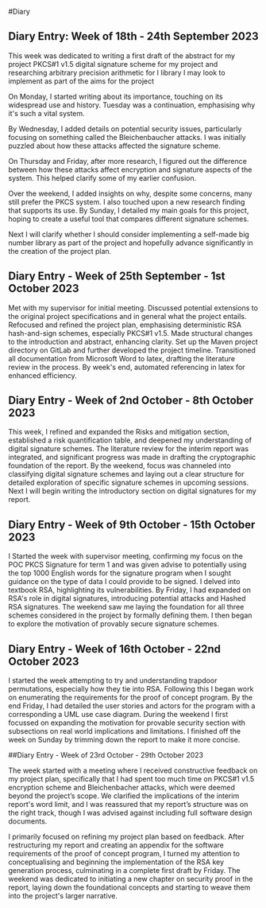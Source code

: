 #Diary
## Diary Entry: Week of 18th - 24th September 2023

This week was dedicated to writing a first draft of the abstract for my project PKCS#1 v1.5 digital signature scheme for my project and researching arbitrary precision arithmetic for I library I may look to implement as part of the aims for the project

On Monday, I started writing about its importance, touching on its widespread use and history. Tuesday was a continuation, emphasising why it's such a vital system.

By Wednesday, I added details on potential security issues, particularly focusing on something called the Bleichenbaucher attacks. I was initially puzzled about how these attacks affected the signature scheme.

On Thursday and Friday, after more research, I figured out the difference between how these attacks affect encryption and signature aspects of the system. This helped clarify some of my earlier confusion.

Over the weekend, I added insights on why, despite some concerns, many still prefer the PKCS system. I also touched upon a new research finding that supports its use. By Sunday, I detailed my main goals for this project, hoping to create a useful tool that compares different signature schemes.

Next I will clarify whether I should consider implementing a self-made big number library as part of the project and hopefully advance significantly in the creation of the project plan.


## Diary Entry - Week of 25th September - 1st October 2023

Met with my supervisor for initial meeting. Discussed potential extensions to the original project specifications and in general what the project entails. Refocused and refined the project plan, emphasising deterministic RSA hash-and-sign schemes, especially PKCS#1 v1.5. Made structural changes to the introduction and abstract, enhancing clarity. Set up the Maven project directory on GitLab and further developed the project timeline. Transitioned all documentation from Microsoft Word to latex, drafting the literature review in the process. By week's end, automated referencing in latex for enhanced efficiency.

## Diary Entry - Week of 2nd October - 8th October 2023

This week, I refined and expanded the Risks and mitigation section, established a risk quantification table, and deepened my understanding of digital signature schemes. The literature review for the interim report was integrated, and significant progress was made in drafting the cryptographic foundation of the report. By the weekend, focus was channeled into classifying digital signature schemes and laying out a clear structure for detailed exploration of specific signature schemes in upcoming sessions. Next I will begin writing the introductory section on digital signatures for my report.

## Diary Entry - Week of 9th October - 15th October 2023

I Started the week with supervisor meeting, confirming my focus on the POC PKCS Signature for term 1 and was given advise to potentially using the top 1000 English words for the signature program when I sought guidance on the type of data I could provide to be signed. I delved into textbook RSA, highlighting its vulnerabilities. By Friday, I had expanded on RSA's role in digital signatures, introducing potential attacks and Hashed RSA signatures. The weekend saw me laying the foundation for all three schemes considered in the project by formally defining them. I then began to explore the motivation of provably secure signature schemes.

 
## Diary Entry - Week of 16th October - 22nd October 2023
I started the week attempting to try and understanding trapdoor permutations, especially how they tie into RSA. Following this I began work on enumerating the requirements for the proof of concept program. By the end Friday, I had detailed the user stories and actors for the program with a corresponding a UML use case diagram. During the weekend I first focussed on expanding the motivation for provable security section with subsections on real world implications and limitations. I finished off the week on Sunday by trimming down the report to make it more concise.

##Diary Entry - Week of 23rd October - 29th October 2023

The week started with a meeting where I received constructive feedback on my project plan, specifically that I had spent too much time on PKCS#1 v1.5 encryption scheme and Bleichenbacher attacks, which were deemed beyond the project’s scope. We clarified the implications of the interim report's word limit, and I was reassured that my report’s structure was on the right track, though I was advised against including full software design documents.

I primarily focused on refining my project plan based on feedback. After restructuring my report and creating an appendix for the software requirements of the proof of concept program, I turned my attention to conceptualising and beginning the implementation of the RSA key generation process, culminating in a complete first draft by Friday. The weekend was dedicated to initiating a new chapter on security proof in the report, laying down the foundational concepts and starting to weave them into the project's larger narrative.

